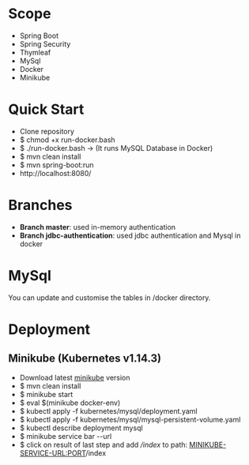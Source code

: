 # Scope
* Spring Boot
* Spring Security
* Thymleaf
* MySql
* Docker
* Minikube


# Quick Start
* Clone repository
* $ chmod +x run-docker.bash  
* $ ./run-docker.bash -> (It runs MySQL Database in Docker)
* $ mvn clean install
* $ mvn spring-boot:run
* http://localhost:8080/


# Branches
* **Branch master**: used in-memory authentication
* **Branch jdbc-authentication**: used jdbc authentication and Mysql in docker

# MySql
You can update and customise the tables in /docker directory.

# Deployment

## Minikube (Kubernetes v1.14.3)
* Download latest [minikube](https://kubernetes.io/docs/setup/minikube/) version 
* $ mvn clean install
* $ minikube start 
* $ eval $(minikube docker-env) 
* $ kubectl apply -f  kubernetes/mysql/deployment.yaml
* $ kubectl apply -f  kubernetes/mysql/mysql-persistent-volume.yaml 
* $ kubectl describe deployment mysql
* $ minikube service bar --url  
* $ click on result of last step and add _/index_ to path: <MINIKUBE-SERVICE-URL:PORT>/index